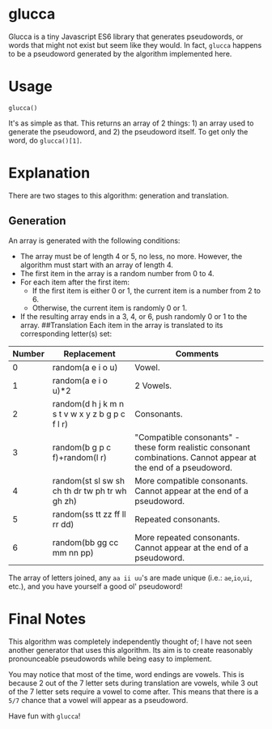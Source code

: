# glucca
Glucca is a tiny Javascript ES6 library that generates pseudowords, or words that might not exist but seem like they would. In fact, `glucca` happens to be a pseudoword generated by the algorithm implemented here.

# Usage
    glucca()
It's as simple as that. This returns an array of 2 things: 1) an array used to generate the pseudoword, and 2) the pseudoword itself. To get only the word, do `glucca()[1]`.
# Explanation
There are two stages to this algorithm: generation and translation.
## Generation
An array is generated with the following conditions:
- The array must be of length 4 or 5, no less, no more. However, the algorithm must start with an array of length 4.
- The first item in the array is a random number from 0 to 4.
- For each item after the first item:
  - If the first item is either 0 or 1, the current item is a number from 2 to 6.
  - Otherwise, the current item is randomly 0 or 1.
- If the resulting array ends in a 3, 4, or 6, push randomly 0 or 1 to the array.
##Translation
Each item in the array is translated to its corresponding letter(s) set:

Number|Replacement|Comments
---|---|---
0|random(a e i o u)|Vowel.
1|random(a e i o u)*2|2 Vowels.
2|random(d h j k m n s t v w x y z b g p c f l r)|Consonants.
3|random(b g p c f)+random(l r)|"Compatible consonants" - these form realistic consonant combinations. Cannot appear at the end of a pseudoword.
4|random(st sl sw sh ch th dr tw ph tr wh gh zh)|More compatible consonants. Cannot appear at the end of a pseudoword.
5|random(ss tt zz ff ll rr dd)|Repeated consonants.
6|random(bb gg cc mm nn pp)|More repeated consonants. Cannot appear at the end of a pseudoword.
The array of letters joined, any `aa ii uu`'s are made unique (i.e.: `ae`,`io`,`ui`, etc.), and you have yourself a good ol' pseudoword!
# Final Notes
This algorithm was completely independently thought of; I have not seen another generator that uses this algorithm. Its aim is to create reasonably pronounceable pseudowords while being easy to implement.

You may notice that most of the time, word endings are vowels. This is because 2 out of the 7 letter sets during translation are vowels, while 3 out of the 7 letter sets require a vowel to come after. This means that there is a `5/7` chance that a vowel will appear as a pseudoword.

Have fun with `glucca`!
